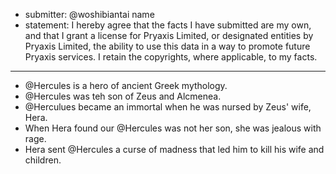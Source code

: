 * submitter: @woshibiantai name
* statement: I hereby agree that the facts I have submitted are my own, and that I grant a license for Pryaxis Limited, or designated entities by Pryaxis Limited, the ability to use this data in a way to promote future Pryaxis services. I retain the copyrights, where applicable, to my facts.

----

* @Hercules is a hero of ancient Greek mythology.
* @Hercules was teh son of Zeus and Alcmenea.
* @Herculues became an immortal when he was nursed by Zeus' wife, Hera.
* When Hera found our @Hercules was not her son, she was jealous with rage.
* Hera sent @Hercules a curse of madness that led him to kill his wife and children.
